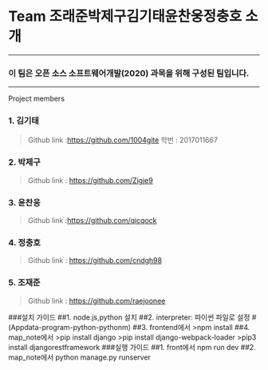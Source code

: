 Team 조래준박제구김기태윤찬웅정충호 소개
=
****
### 이 팀은 오픈 소스 소프트웨어개발(2020) 과목을 위해 구성된 팀입니다.
****
Project members
### 1. 김기태
   >Github link :<https://github.com/1004gite> 
   >학번 : 2017011667
### 2. 박제구
  >Github link : <https://github.com/Zigje9>   
### 3. 윤찬웅
  >Github link :<https://github.com/qicqock>
### 4. 정충호
  >Github link : <https://github.com/cndgh98>
### 5. 조재준
  >Github link : <https://github.com/raejoonee>


###설치 가이드
##1. node.js,python 설치
##2. interpreter: 파이썬 파일로 설정
#(Appdata-program-python-pythonm)
##3. frontend에서 
    >npm install
##4. map_note에서 
    >pip install django
    >pip install django-webpack-loader
    >pip3 install djangorestframework
###실행 가이드
##1. front에서 npm run dev
##2. map_note에서 python manage.py runserver
